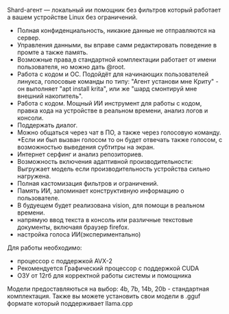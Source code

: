 Shard-агент — локальный ии помощник без фильтров который работает а вашем устройстве Linux без ограничений.
- Полная конфиденциальность, никакие данные не отправляются на сервер.
- Управления данными, вы вправе самм редактировать поведение в промте а также память.
- Возможные права,в стандартной комплектации работает от имени пользователя, но можно дать @root.
- Работа с кодом и ОС. Подойдёт для начинающих пользователей линукса, голосовые команды по типу: "Агент установи мне Криту" - он выполняет "apt install krita", или же "шард смонтируй мне внешний накопитель".
- Работа с кодом. Мощный ИИ инструмент для работы с кодом, правка кода на устройстве в реальном времени, анализ логов и консоли.
- Поддержать диалог.
- Можно общаться через чат в ПО, а также через голосовую команду.
*Если ии был вызван голосом то он будет отвечать также голосом, с возможностью выведения субтитры на экран.
- Интернет серфинг и анализ репозиториев.
- Возможность включения адаптивной производительности: Выгружает модель если производительность устройства сильно нагружена.
- Полная кастомизация фильтров и ограничений.
- Память ИИ, запоминает конструктивную информацию о пользователе.
- В будуещем будет реализована vision, для помощи в реальном времени.
- напрямую ввод текста в консоль или различные текстовые документы, включаяя браузер firefox.
- настройка голоса ИИ(экспериментально)

Для работы необходимо:
- процессор с поддержкой AVX-2
- Рекомендуется Графический процессор с поддержкой CUDA
- ОЗУ от 12гб для корректной работы системы и помощника

Модели предоставляються на выбор:
4b, 7b, 14b, 20b - стандартная комплектация. Также вы можете установить свои модели в .gguf формате который поддерживает llama.cpp
